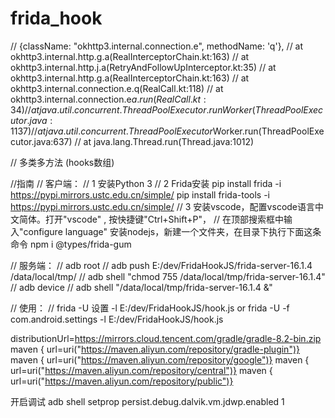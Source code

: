 # frida_hook

//  {className: "okhttp3.internal.connection.e", methodName: 'q'},
//        at okhttp3.internal.http.g.a(RealInterceptorChain.kt:163)
//         at okhttp3.internal.http.j.a(RetryAndFollowUpInterceptor.kt:35)
//         at okhttp3.internal.http.g.a(RealInterceptorChain.kt:163)
//         at okhttp3.internal.connection.e.q(RealCall.kt:118)
//         at okhttp3.internal.connection.e$a.run(RealCall.kt:34)
//         at java.util.concurrent.ThreadPoolExecutor.runWorker(ThreadPoolExecutor.java:1137)
//         at java.util.concurrent.ThreadPoolExecutor$Worker.run(ThreadPoolExecutor.java:637)
//         at java.lang.Thread.run(Thread.java:1012)

// 多类多方法 (hooks数组)

//指南
// 客户端：
// 1 安装Python 3
// 2 Frida安装 pip install frida -i https://pypi.mirrors.ustc.edu.cn/simple/  pip install frida-tools -i https://pypi.mirrors.ustc.edu.cn/simple/
// 3 安装vscode，配置vscode语言中文简体。打开"vscode" , 按快捷键"Ctrl+Shift+P"，
// 在顶部搜索框中输入"configure language" 安装nodejs，新建一个文件夹，在目录下执行下面这条命令 npm i @types/frida-gum


// 服务端：
// adb root
// adb push E:/dev/FridaHookJS/frida-server-16.1.4 /data/local/tmp/
// adb shell "chmod 755 /data/local/tmp/frida-server-16.1.4"
// adb device
// adb shell "/data/local/tmp/frida-server-16.1.4 &"

// 使用：
// frida -U  设置 -l E:/dev/FridaHookJS/hook.js  or  frida -U  -f com.android.settings -l E:/dev/FridaHookJS/hook.js

distributionUrl=https://mirrors.cloud.tencent.com/gradle/gradle-8.2-bin.zip
maven { url=uri("https://maven.aliyun.com/repository/gradle-plugin")}
maven { url=uri("https://maven.aliyun.com/repository/google")}
maven { url=uri("https://maven.aliyun.com/repository/central")}
maven { url=uri("https://maven.aliyun.com/repository/public")}

开启调试
adb shell setprop persist.debug.dalvik.vm.jdwp.enabled 1
